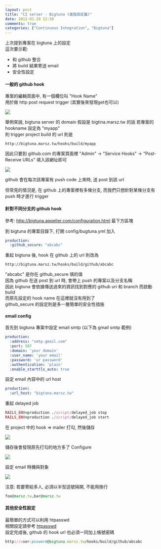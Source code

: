 ```yaml
---
layout: post
title: "CI server - Bigtuna (進階設定篇)"
date: 2012-01-29 12:50
comments: true
categories: ["Continuous Integration", "Bigtuna"]
---
```

上次提到專案在 bigtuna 上的設定  
這次要示範:  

-   和 github 整合
-   將 build 結果寄送 email  
-   安全性設定  

<!-- more -->

#### 一般的 github hook

專案的編輯頁面中, 有一個欄位叫 "Hook Name"  
用於做 http post request trigger (其實後來發現get也可以)  

![](https://img.skitch.com/20120204-gtdidekib9pitb4yjmyc8rwhjb.png)

舉例來說, bigtuna server 的 domain 假設是 bigtina.marsz.tw 的話
若專案的 hookname 設定為 "myapp"  
則 trigger project build 的 url 則是

```
http://bigtuna.marsz.tw/hooks/build/myapp
```

因此只要到 github.com 的專案頁面裡 "Admin" -> "Service Hooks" -> "Post-Receive URLs" 填入該網址即可

![](https://img.skitch.com/20120204-tc8jni267711r4yi1d7qs3frfw.png)

github 會在每次該專案有 push code 上來時, 送 post 到該 url  

但常見的情況是, 在 github 上的專案裡有多條分支, 而我們只想針對某條分支有 push 時才進行 trigger  

#### 針對不同分支的 github hook

參考: <a href="http://bigtuna.appelier.com/configuration.html" target="_blank">http://bigtuna.appelier.com/configuration.html</a> 最下方區塊  

到 bigtuna 的專案目錄下, 打開 config/bugtuna.yml 加入  

```yml config/bugtuna.yml
production:
  :github_secure: "abcabc"
```

重起 bigtuna 後, hook 在 github 上的 url 則改為  

```
http://bigtuna.marsz.tw/hooks/build/github/abcabc
```

"abcabc" 是你在 github_secure 填的值  
因為 github 在送 post 到 url 時, 會帶上 push 的專案以及分支名稱  
因此 bigtuna 會依據傳送過來的資訊找到對應的 github uri 和 branch 而啟動 build  
而原先設定的 hook name 在這裡就沒有用到了  
github_secure 的設定則是多一層簡單的安全性措施  

#### email config

首先到 bigtuna 專案中設定 email smtp (以下為 gmail smtp 範例)

```yml config/email.yml
production:
  :address: "smtp.gmail.com" 
  :port: 587
  :domain: 'your domain'
  :user_name: 'your email'
  :password: 'ur password'
  :authentication: 'plain'
  :enable_starttls_auto: true
```

設定 email 內容中的 url host  

```yml config/bigtuna.yml
production:
  :url_host: "bigtuna.marsz.tw"
```

重起 delayed job

```ruby
RAILS_ENV=production ./script/delayed_job stop
RAILS_ENV=production ./script/delayed_job start
```

在 project 中的 hook => mailer 打勾, 然後儲存  

![](https://img.skitch.com/20120204-7tb6yfh51qek718t7ewk4uxkh.png)  

儲存後會發現原先打勾的地方多了 Configure  

![](https://img.skitch.com/20120204-qjtnx8xgh66rmd95u87yfcnjqt.png)  

設定 email 時機與對象  

![](https://img.skitch.com/20120204-mcnpxca3ad5r18kb6799m711fk.png)  

注意: 若要寄給多人, 必須以半型逗號隔開, 不能用換行

```ruby
foo@marsz.tw,bar@marsz.tw
```

#### 其他安全性設定

最簡單的方式可以利用 htpasswd  
相關設定請參考 <a href="http://doc.norang.ca/apache-basic-auth.html" target="_blank">htpasswd</a>  
設定完成後, github 的 hook url 也必須一同加上帳號密碼

```ruby
http://user:pssword@bigtuna.marsz.tw/hooks/build/github/abcabc
```

